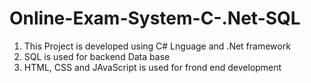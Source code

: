 # Online-Exam-System-C-.Net-SQL
1. This Project is developed using C# Lnguage and .Net framework
2. SQL is used for backend Data base
3. HTML, CSS and JAvaScript is used for frond end development
